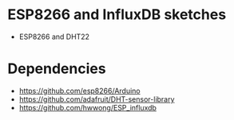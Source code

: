 # ESP8266 and InfluxDB sketches
- ESP8266 and DHT22

# Dependencies
- https://github.com/esp8266/Arduino
- https://github.com/adafruit/DHT-sensor-library
- https://github.com/hwwong/ESP_influxdb
